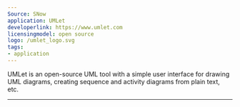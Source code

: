 ```yaml
---
Source: SNow
application: UMLet
developerlink: https://www.umlet.com
licensingmodel: open source
logo: /umlet_logo.svg
tags:
- application
---
```

UMLet is an open-source UML tool with a simple user interface for drawing UML diagrams, creating sequence and activity diagrams from plain text, etc.

---
